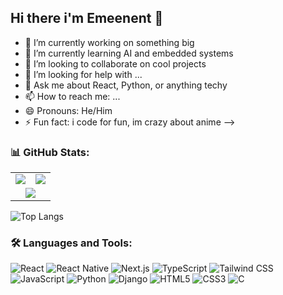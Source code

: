  ## Hi there i'm Emeenent 👋

- 🔭 I’m currently working on something big
- 🌱 I’m currently learning AI and embedded systems
- 👯 I’m looking to collaborate on cool projects
- 🤔 I’m looking for help with ...
- 💬 Ask me about React, Python, or anything techy
- 📫 How to reach me: ...
- 😄 Pronouns: He/Him
- ⚡ Fun fact: i code for fun, im crazy about anime
-->

### 📊 GitHub Stats:

<table>
  <tr>
    <td>
      <img src="https://github-readme-stats.vercel.app/api?username=Emeenent14&show_icons=true&theme=radical" />
    </td>
    <td>
      <img src="https://streak-stats.demolab.com?user=Emeenent14&theme=radical" />
    </td>
  </tr>
  <tr>
    <td colspan="2" align="center">
      <img src="https://github-readme-stats.vercel.app/api/top-langs/?username=Emeenent14&layout=compact&theme=radical" />
    </td>
  </tr>
</table>


![Top Langs](https://github-readme-stats.vercel.app/api/top-langs/?username=Emeenent14&layout=compact&theme=radical)

### 🛠️ Languages and Tools:

![React](https://img.shields.io/badge/-React-black?style=flat-square&logo=react)
![React Native](https://img.shields.io/badge/-React%20Native-black?style=flat-square&logo=react)
![Next.js](https://img.shields.io/badge/-Next.js-black?style=flat-square&logo=next.js)
![TypeScript](https://img.shields.io/badge/-TypeScript-black?style=flat-square&logo=typescript)
![Tailwind CSS](https://img.shields.io/badge/-TailwindCSS-black?style=flat-square&logo=tailwind-css)
![JavaScript](https://img.shields.io/badge/-JavaScript-black?style=flat-square&logo=javascript)
![Python](https://img.shields.io/badge/-Python-black?style=flat-square&logo=python)
![Django](https://img.shields.io/badge/-Django-black?style=flat-square&logo=django)
![HTML5](https://img.shields.io/badge/-HTML5-black?style=flat-square&logo=html5)
![CSS3](https://img.shields.io/badge/-CSS3-black?style=flat-square&logo=css3)
![C](https://img.shields.io/badge/-C-black?style=flat-square&logo=c)

